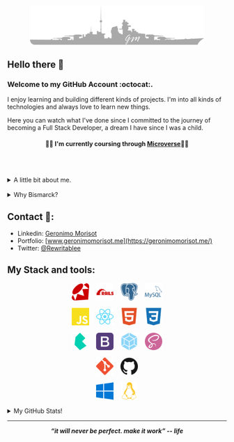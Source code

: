 
<p align="center">
  <img src="BismarckGMLogoGrey.png" alt="drawing" width="400"/>
</p>


## Hello there 👋

### Welcome to my GitHub Account :octocat:.

I enjoy learning and building different kinds of projects. I'm into all kinds of technologies and always love to learn new things.

Here you can watch what I've done since I committed to the journey of becoming a Full Stack Developer, a dream I have since I was a child.

<h4 align="center">🧑‍🎓 I'm currently coursing through <a href="https://www.microverse.org/">Microverse</a>🧑‍🎓</h4>

<br><br>
<details>
  <summary>A little bit about me.</summary>
  <br>

  - I'm from Argentina and worked most of my adult life in the Real State business. 
  Also worked attending customers in all different kinds of business.
  - I like to recognize good and bad services. Love feedback about everything, if given positively and honest, better.

  - Like I suppose everybody does I love Life in the most meaningful way of the word. I consider every little detail counts.

  - 🥁 I'm a Drummer . And I think music is essential in everyday life. I use to hear a ton of genres, mostly 🎸Heavy-Metal🎸 drove.

  - 🛰️ Big fan of Space, Astronomy and Rocketry.

  - And lastly, for a couple of years, I've been committed to introspect and add healthy improvements to my life.
    - 🏃‍♂️ Jogging/running,
    - 🏋️ home training (calisthenics),
    - 🚭 no smoking,
    - 🍒 and eating healthy.
</details>
<br>
<details>
  <summary>Why Bismarck?</summary>
  <br>
  Because at the time of building my GitHub account I was hearing 'all day long' a song from Sabaton called Bismarck.<br>
  Also, I like WW2 histories and machinery created in which was the world's biggest conflict to date. And, Bismarck was a show of what we, as humans, can build. It was a real 'monster of the sea', with a ton of issues, but still managed to be an imponent piece of human-created machinery.
</details>

## Contact 🔗:

- Linkedin: [Geronimo Morisot](https://linkedin.com/in/geronimomorisot)
- Portfolio: [www.geronimomorisot.me](https://geronimomorisot.me/)
- Twitter: [@Rewritablee](https://twitter.com/Rewritablee)

## My Stack and tools:

<p align="center">
  <img src="ruby.svg" alt="drawing" width="40"/>
  &nbsp;&nbsp;&nbsp;<img src="rubyonrails.svg" alt="drawing" width="40"/>
  &nbsp;&nbsp;&nbsp;<img src="postgresql.svg" alt="drawing" width="40"/>
  &nbsp;&nbsp;&nbsp;<img src="mysql.svg" alt="drawing" width="40"/>
</p>

<p align="center">
  <img src="javascript.svg" alt="drawing" width="40"/>
  &nbsp;&nbsp;&nbsp;<img src="react.svg" alt="drawing" width="40"/>
  &nbsp;&nbsp;&nbsp;<img src="html5.svg" alt="drawing" width="40"/>
  &nbsp;&nbsp;&nbsp;<img src="css3.svg" alt="drawing" width="40"/>
</p>

<p align="center">
  <img src="bulma.svg" alt="drawing" width="40"/>
  &nbsp;&nbsp;&nbsp;<img src="bootstrap.svg" alt="drawing" width="40"/>
  &nbsp;&nbsp;&nbsp;<img src="webpack.svg" alt="drawing" width="40"/>
  &nbsp;&nbsp;&nbsp;<img src="sass.svg" alt="drawing" width="40"/>
</p>
<p align="center">
  <img src="git.svg" alt="drawing" width="40"/>
  &nbsp;&nbsp;&nbsp;<img src="github.svg" alt="drawing" width="40"/>
</p>
<p align="center">
  <img src="windows.svg" alt="drawing" width="40"/>
  &nbsp;&nbsp;&nbsp;<img src="linux.svg" alt="drawing" width="40"/>
</p>


<details>
  <summary>My GitHub Stats!</summary>

  [![GitHub Status](https://github-readme-stats.vercel.app/api?username=Bismarck-GM&&show_icons=true&theme=tokyonight)](https://geronimomorisot.me/)

  </a>

</details>

<hr>
<p align="center">
   <i><strong>“it will never be perfect. make it work” -- life</strong></i>
   <br>
   <br>
<br>	
